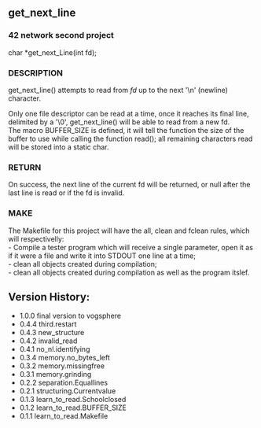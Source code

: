 ## get_next_line
### 42 network second project

char    *get_next_Line(int fd); 

### DESCRIPTION  

get_next_line() attempts to read from *fd* up to the next '\n' (newline) character.  

Only one file descriptor can be read at a time, once it reaches its final line, delimited by a '\0', get_next_line() will be able to read from a new fd.  
The macro BUFFER_SIZE is defined, it will tell the function the size of the buffer to use while calling the function read(); all remaining characters read will be stored into a static char.  

### RETURN  
    
On success, the next line of the current fd will be returned, or null after the last line is read or if the fd is invalid.  

### MAKE  

The Makefile for this project will have the all, clean and fclean rules, which will respectivelly:  
    - Compile a tester program which will receive a single parameter, open it as if it were a file and write it into STDOUT one line at a time;  
    - clean all objects created during compilation;  
    - clean all objects created during compilation as well as the program itslef.  

## Version History:  

- 1.0.0 final version to vogsphere
- 0.4.4 third.restart  
- 0.4.3 new_structure  
- 0.4.2 invalid_read  
- 0.4.1 no_nl.identifying  
- 0.3.4 memory.no_bytes_left  
- 0.3.2 memory.missingfree  
- 0.3.1 memory.grinding  
- 0.2.2 separation.Equallines  
- 0.2.1 structuring.Currentvalue  
- 0.1.3 learn_to_read.Schoolclosed  
- 0.1.2 learn_to_read.BUFFER_SIZE  
- 0.1.1 learn_to_read.Makefile  
